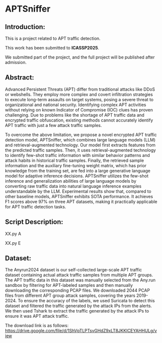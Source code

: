 # APTSniffer
## Introduction:

This is a project related to APT traffic detection.

This work has been submitted to **ICASSP2025**. 

We submitted part of the project, and the full project will be published after admission.

## Abstract:

Advanced Persistent Threats (APT) differ from traditional attacks like DDoS or webshells. They employ more complex and covert infiltration strategies to execute long-term assaults on target systems, posing a severe threat to organizational and national security. Identifying complex APT activities without relying on known Indicator of Compromise (IOC) clues has proven challenging. Due to problems like the shortage of APT traffic data and encrypted traffic obfuscation, existing methods cannot accurately identify APT traffic with just a few attack traffic samples.

To overcome the above limitation, we propose a novel encrypted APT traffic detection model, APTSniffer, which combines large language models (LLM) and retrieval-augmented technology. Our model first extracts features from the predicted traffic samples. Then, it uses retrieval-augmented technology to identify few-shot traffic information with similar behavior patterns and attack habits in historical traffic samples. Finally, the retrieved sample information and the auxiliary fine-tuning weight matrix, which has prior knowledge from the training set, are fed into a large generative language model for adaptive inference decisions. APTSniffer utilizes the few-shot inference and generalization abilities of large language models by converting raw traffic data into natural language inference examples understandable by the LLM. Experimental results show that, compared to other baseline models, APTSniffer exhibits SOTA performance. It achieves F1 scores above 97\% on three APT datasets, making it practically applicable for APT traffic detection tasks.

## Script Description:

  XX.py
      A 
      
  XX.py
      E
## Dataset:

The Anyrun2024 dataset is our self-collected large-scale APT traffic dataset containing actual attack traffic samples from multiple APT groups. The APT traffic data in this dataset was manually selected from the Any.run sandbox by filtering for APT-labeled samples and then manually downloading the corresponding PCAP files. We downloaded 2044 PCAP files from different APT group attack samples, covering the years 2019-2024. To ensure the accuracy of the labels, we used Suricata to detect this dataset and filtered the traffic generated by the attack IPs from the alerts. We then used Tshark to extract the traffic generated by the attack IPs to ensure it was APT attack traffic. 

The download link is as follows: https://drive.google.com/file/d/1ShVpTLPTsvGHdZ9xLT8JKKICEYAHHULg/view
